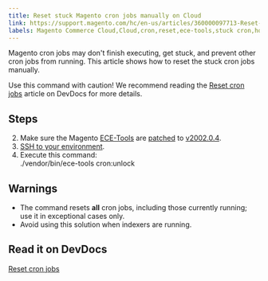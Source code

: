 ```yaml
---
title: Reset stuck Magento cron jobs manually on Cloud
link: https://support.magento.com/hc/en-us/articles/360000097713-Reset-stuck-Magento-cron-jobs-manually-on-Cloud
labels: Magento Commerce Cloud,Cloud,cron,reset,ece-tools,stuck cron,how to
---
```


Magento cron jobs may don't finish executing, get stuck, and prevent other cron jobs from running. This article shows how to reset the stuck cron jobs manually.

 Use this command with caution! We recommend reading the [Reset cron jobs](https://devdocs.magento.com/guides/v2.3/cloud/trouble/reset-cron-jobs.html) article on DevDocs for more details.

 Steps
-----

 
 2. Make sure the Magento [ECE-Tools](http://devdocs.magento.com/guides/v2.2/cloud/composer-packages/ece-tools.html) are [patched](http://devdocs.magento.com/guides/v2.2/cloud/project/project-patch.html#patch-magentoece-tools) to [v2002.0.4](http://devdocs.magento.com/guides/v2.2/cloud/composer-packages/ece-tools.html#v200204).
 4.  [SSH to your environment](http://devdocs.magento.com/guides/v2.2/cloud/env/environments-start.html#env-start-tunn).
 6. Execute this command:  
 ./vendor/bin/ece-tools cron:unlock
 
 Warnings
--------

 
 * The command resets **all** cron jobs, including those currently running; use it in exceptional cases only.
 * Avoid using this solution when indexers are running.
 
 Read it on DevDocs
------------------

 [Reset cron jobs](https://devdocs.magento.com/guides/v2.2/cloud/trouble/reset-cron-jobs.html)

